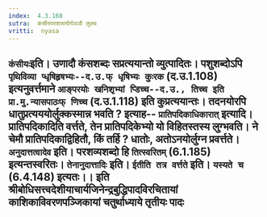 ```yaml
---
index:  4.3.168
sutra:  कंसीयपरशव्ययोर्यञञौ लुक्च
vritti:  nyasa
---
```


`कंसीयः`इति। उणादौ कंसशब्दः सप्रत्ययान्तो व्युत्पादितः। पशुशब्दोऽपि `पृथिविव्या प्धृषिहृषभ्यः--द.उ.फ् धृषिभ्यः कुःरक` (द.उ.1.108) इत्यनुवर्त्तमाने `आङ्परयोः खनिशृभ्यां प्डिच्च--द.उ., तिच्च इति प्रा.मु.न्यासपाठःफ् णिच्च` (द.उ.1.118) इति कुप्रत्ययान्तः। तदनयोरपि धातुप्रत्यययोर्लुक्कस्मान्न भवति ? इत्याह-- `प्रातिपदिकाधिकारात्` इत्यादि। प्रातिपदिकादिति वर्त्तते, तेन प्रातिपदिकेभ्यो यो विहितस्तस्य लुग्भवति। ने चेमौ प्रातिपदिकाद्विहितौ, किं तर्हि ? धातोः, अतोऽनयोर्लुग्न प्रवर्त्तते। `अनुदात्तत्वादेव` इति। परशव्यशब्दो हि `तित्स्वरितम्` (6.1.185) इत्यन्तस्वरितः। `तेनानुदात्तादिः` इति। `ईतीति तत्र वर्त्तते` इति। `यस्यते च` (6.4.148) इत्यतः।।
इति श्रीबोधिसत्त्वदेशीयाचार्यजिनेन्द्रबुद्धिपादविरचितायां
काशिकाविवरणपञ्जिकायां
चतुर्थाध्याये तृतीयः पादः
------------------